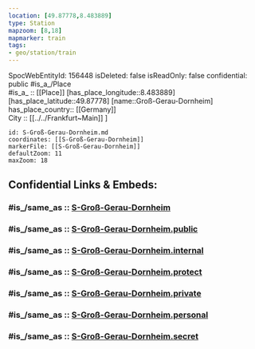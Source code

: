 ```yaml
---
location: [49.87778,8.483889] 
type: Station 
mapzoom: [8,18] 
mapmarker: train 
tags:
- geo/station/train
---
```

SpocWebEntityId: 156448
isDeleted: false
isReadOnly: false
confidential: public
#is_a_/Place  
#is_a_ :: [[Place]] 
[has_place_longitude::8.483889] 
[has_place_latitude::49.87778] 
[name::Groß-Gerau-Dornheim] 
has_place_country:: [[Germany]]  
City :: [[../../Frankfurt~Main]] ] 


```leaflet
id: S-Groß-Gerau-Dornheim.md
coordinates: [[S-Groß-Gerau-Dornheim]] 
markerFile: [[S-Groß-Gerau-Dornheim]] 
defaultZoom: 11 
maxZoom: 18
```


## Confidential Links & Embeds: 

### #is_/same_as :: [S-Groß-Gerau-Dornheim](/_Standards/Earth/Continent/Europe/Europe~Central/Germany/Germany~West/Hessen/counties~Hessen/Frankfurt~Main/Stations-FFM~S/S-Groß-Gerau-Dornheim.md) 

### #is_/same_as :: [S-Groß-Gerau-Dornheim.public](/_public/Earth/Continent/Europe/Europe~Central/Germany/Germany~West/Hessen/counties~Hessen/Frankfurt~Main/Stations-FFM~S/S-Groß-Gerau-Dornheim.public.md) 

### #is_/same_as :: [S-Groß-Gerau-Dornheim.internal](/_internal/Earth/Continent/Europe/Europe~Central/Germany/Germany~West/Hessen/counties~Hessen/Frankfurt~Main/Stations-FFM~S/S-Groß-Gerau-Dornheim.internal.md) 

### #is_/same_as :: [S-Groß-Gerau-Dornheim.protect](/_protect/Earth/Continent/Europe/Europe~Central/Germany/Germany~West/Hessen/counties~Hessen/Frankfurt~Main/Stations-FFM~S/S-Groß-Gerau-Dornheim.protect.md) 

### #is_/same_as :: [S-Groß-Gerau-Dornheim.private](/_private/Earth/Continent/Europe/Europe~Central/Germany/Germany~West/Hessen/counties~Hessen/Frankfurt~Main/Stations-FFM~S/S-Groß-Gerau-Dornheim.private.md) 

### #is_/same_as :: [S-Groß-Gerau-Dornheim.personal](/_personal/Earth/Continent/Europe/Europe~Central/Germany/Germany~West/Hessen/counties~Hessen/Frankfurt~Main/Stations-FFM~S/S-Groß-Gerau-Dornheim.personal.md) 

### #is_/same_as :: [S-Groß-Gerau-Dornheim.secret](/_secret/Earth/Continent/Europe/Europe~Central/Germany/Germany~West/Hessen/counties~Hessen/Frankfurt~Main/Stations-FFM~S/S-Groß-Gerau-Dornheim.secret.md)


